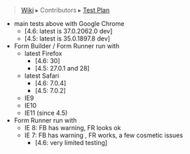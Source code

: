 > [Wiki](Home) ▸ Contributors ▸ [Test Plan](./Contributors-:-Test-Plan)

- main tests above with Google Chrome
  - [4.6: latest is 37.0.2062.0 dev]
  - [4.5: latest is 35.0.1897.8 dev]
- Form Builder / Form Runner run with
    - latest Firefox
      - [4.6: 30]
      - [4.5: 27.0.1 and 28]
    - latest Safari
      - [4.6: 7.0.4]
      - [4.5: 7.0.2]
    - IE9
    - IE10
    - IE11 (since 4.5)
- Form Runner run with
    - IE 8: FB has warning, FR looks ok
    - IE 7: FB has warning , FR works, a few cosmetic issues
      - [4.6: very limited testing]
